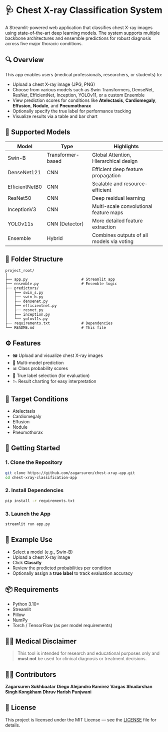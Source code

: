 # 🩺 Chest X-ray Classification System

A Streamlit-powered web application that classifies chest X-ray images using state-of-the-art deep learning models. The system supports multiple backbone architectures and ensemble predictions for robust diagnosis across five major thoracic conditions.

## 🔍 Overview

This app enables users (medical professionals, researchers, or students) to:

* Upload a chest X-ray image (JPG, PNG)
* Choose from various models such as Swin Transformers, DenseNet, ResNet, EfficientNet, Inception, YOLOv11, or a custom Ensemble
* View prediction scores for conditions like **Atelectasis**, **Cardiomegaly**, **Effusion**, **Nodule**, and **Pneumothorax**
* Optionally specify the true label for performance tracking
* Visualize results via a table and bar chart

## 🧠 Supported Models

| Model          | Type              | Highlights                                      |
| -------------- | ----------------- | ----------------------------------------------- |
| Swin-B         | Transformer-based | Global Attention, Hierarchical design |
| DenseNet121    | CNN               | Efficient deep feature propagation              |
| EfficientNetB0 | CNN               | Scalable and resource-efficient                 |
| ResNet50       | CNN               | Deep residual learning                          |
| InceptionV3    | CNN               | Multi-scale convolutional feature maps          |
| YOLOv11s       | CNN (Detector)    | More detailed feature extraction |
| Ensemble       | Hybrid            | Combines outputs of all models via voting       |

## 📁 Folder Structure

```
project_root/
│
├── app.py                        # Streamlit app
├── ensemble.py                   # Ensemble logic
├── predictors/
│   ├── swin_s.py
│   ├── swin_b.py
│   ├── densenet.py
│   ├── efficientnet.py
│   ├── resnet.py
│   ├── inception.py
│   └── yolov11s.py
├── requirements.txt              # Dependencies
└── README.md                     # This file
```

## ⚙️ Features

* 🖼 Upload and visualize chest X-ray images
* 🤖 Multi-model prediction
* 📊 Class probability scores
* 🧪 True label selection (for evaluation)
* 📉 Result charting for easy interpretation

## 🏥 Target Conditions

* Atelectasis
* Cardiomegaly
* Effusion
* Nodule
* Pneumothorax

## 🚀 Getting Started

### 1. Clone the Repository

```bash
git clone https://github.com/zagarsuren/chest-xray-app.git
cd chest-xray-classification-app
```

### 2. Install Dependencies

```bash
pip install -r requirements.txt
```

### 3. Launch the App

```bash
streamlit run app.py
```

## 🧪 Example Use

* Select a model (e.g., Swin-B)
* Upload a chest X-ray image
* Click **Classify**
* Review the predicted probabilities per condition
* Optionally assign a **true label** to track evaluation accuracy

## 📦 Requirements

* Python 3.10+
* Streamlit
* Pillow
* NumPy
* Torch / TensorFlow (as per model requirements)

## 🧑‍⚕️ Medical Disclaimer

> This tool is intended for research and educational purposes only and **must not** be used for clinical diagnosis or treatment decisions.

## 🧑‍💻 Contributors
**Zagarsuren Sukhbaatar**
**Diego Alejandro Ramirez Vargas**
**Shudarshan Singh Kongkham**
**Dhruv Harish Punjwani**

## 📝 License

This project is licensed under the MIT License — see the [LICENSE](LICENSE) file for details.